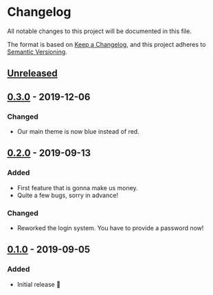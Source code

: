 # Changelog

All notable changes to this project will be documented in this file.

The format is based on [Keep a Changelog](https://keepachangelog.com/en/1.0.0/),
and this project adheres to [Semantic Versioning](https://semver.org/spec/v2.0.0.html).

## [Unreleased]

## [0.3.0] - 2019-12-06

### Changed

-   Our main theme is now blue instead of red.

## [0.2.0] - 2019-09-13

### Added

-   First feature that is gonna make us money.
-   Quite a few bugs, sorry in advance!

### Changed

-   Reworked the login system. You have to provide a password now!

## [0.1.0] - 2019-09-05

### Added

-   Initial release :tada:

[Unreleased]: https://github.com/foo/bar/compare/0.3.0...HEAD

[0.3.0]: https://github.com/foo/bar/compare/0.2.0...0.3.0

[0.2.0]: https://github.com/foo/bar/compare/0.1.0...0.2.0

[0.1.0]: https://github.com/foo/bar/compare/1625533e04119e8496b14d5e18786f150b4fce4d...0.1.0
